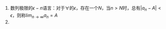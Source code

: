 1. 数列极限的$\epsilon-n$语言：对于$\forall$的$\epsilon$，存在一个$N$，当$n>N$时，总有$|a_n-A|<\epsilon$，则称$\lim_{n \to \infty}a_n=A$
2.
